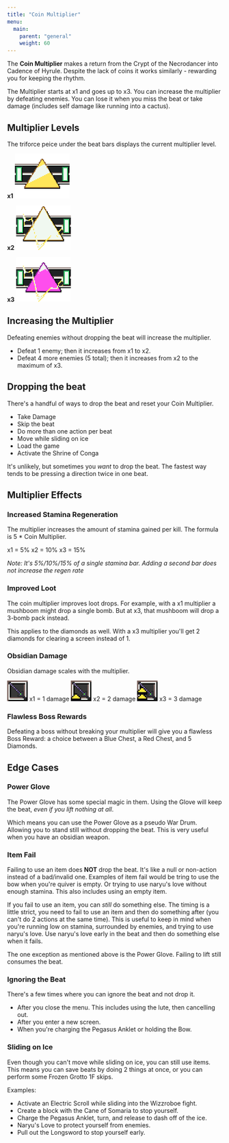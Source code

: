 ```yaml
---
title: "Coin Multiplier"
menu:
  main:
    parent: "general"
    weight: 60
---
```


The **Coin Multiplier** makes a return from the Crypt of the Necrodancer into Cadence of Hyrule. Despite the lack of coins it works similarly - rewarding you for keeping the rhythm.

The Multiplier starts at x1 and goes up to x3. You can increase the multiplier by defeating enemies. You can lose it when you miss the beat or take damage (includes self damage like running into a cactus).

## Multiplier Levels
The triforce peice under the beat bars displays the current multiplier level.

**x1**
![](/img/mechanics/beat-combo-1.png)

**x2**
![](/img/mechanics/beat-combo-2.png)

**x3**
![](/img/mechanics/beat-combo-3.png)

## Increasing the Multiplier
Defeating enemies without dropping the beat will increase the multiplier.

* Defeat 1 enemy; then it increases from x1 to x2.
* Defeat 4 more enemies (5 total); then it increases from x2 to the maximum of x3.

## Dropping the beat
There's a handful of ways to drop the beat and reset your Coin Multiplier.

* Take Damage
* Skip the beat
* Do more than one action per beat
* Move while sliding on ice
* Load the game
* Activate the Shrine of Conga

It's unlikely, but sometimes you *want* to drop the beat. The fastest way tends to be pressing a direction twice in one beat.

## Multiplier Effects

### Increased Stamina Regeneration
The multiplier increases the amount of stamina gained per kill. The formula is 5 * Coin Multiplier.

x1 = 5%
x2 = 10%
x3 = 15%

*Note: It's 5%/10%/15% of a single stamina bar. Adding a second bar does not increase the regen rate*

### Improved Loot
The coin multiplier improves loot drops. For example, with a x1 multiplier a mushboom might drop a single bomb. But at x3, that mushboom will drop a 3-bomb pack instead.

This applies to the diamonds as well. With a x3 multiplier you'll get 2 diamonds for clearing a screen instead of 1.

### Obsidian Damage
Obsidian damage scales with the multiplier.

![](/img/mechanics/obsidian-x1.png) x1 = 1 damage
![](/img/mechanics/obsidian-x2.png) x2 = 2 damage
![](/img/mechanics/obsidian-x3.png) x3 = 3 damage

### Flawless Boss Rewards
Defeating a boss without breaking your multiplier will give you a flawless Boss Reward: a choice between a Blue Chest, a Red Chest, and 5 Diamonds.

## Edge Cases

### Power Glove
The Power Glove has some special magic in them. Using the Glove will keep the beat, *even if you lift nothing at all*.

Which means you can use the Power Glove as a pseudo War Drum. Allowing you to stand still without dropping the beat. This is very useful when you have an obsidian weapon.

### Item Fail
Failing to use an item does **NOT** drop the beat. It's like a null or non-action instead of a bad/invalid one. Examples of item fail would be tring to use the bow when you're quiver is empty. Or trying to use naryu's love without enough stamina. This also includes using an empty item.

If you fail to use an item, you can *still* do something else. The timing is a little strict, you need to fail to use an item and then do something after (you can't do 2 actions at the same time). This is useful to keep in mind when you're running low on stamina, surrounded by enemies, and trying to use naryu's love. Use naryu's love early in the beat and then do something else when it fails.

The one exception as mentioned above is the Power Glove. Failing to lift still consumes the beat.

### Ignoring the Beat
There's a few times where you can ignore the beat and not drop it.
* After you close the menu. This includes using the lute, then cancelling out.
* After you enter a new screen.
* When you're charging the Pegasus Anklet or holding the Bow.

### Sliding on Ice
Even though you can't move while sliding on ice, you can still use items. This means you can save beats by doing 2 things at once, or you can perform some Frozen Grotto 1F skips.

Examples:
* Activate an Electric Scroll while sliding into the Wizzroboe fight.
* Create a block with the Cane of Somaria to stop yourself.
* Charge the Pegasus Anklet, turn, and release to dash off of the ice.
* Naryu's Love to protect yourself from enemies.
* Pull out the Longsword to stop yourself early.
